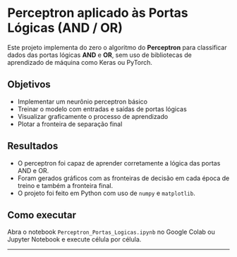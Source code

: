 # Perceptron aplicado às Portas Lógicas (AND / OR)

Este projeto implementa do zero o algoritmo do **Perceptron** para classificar dados das portas lógicas **AND** e **OR**, sem uso de bibliotecas de aprendizado de máquina como Keras ou PyTorch.

## Objetivos

- Implementar um neurônio perceptron básico
- Treinar o modelo com entradas e saídas de portas lógicas
- Visualizar graficamente o processo de aprendizado
- Plotar a fronteira de separação final

##  Resultados

- O perceptron foi capaz de aprender corretamente a lógica das portas AND e OR.
- Foram gerados gráficos com as fronteiras de decisão em cada época de treino e também a fronteira final.
- O projeto foi feito em Python com uso de `numpy` e `matplotlib`.

##  Como executar

Abra o notebook `Perceptron_Portas_Logicas.ipynb` no Google Colab ou Jupyter Notebook e execute célula por célula.

---
